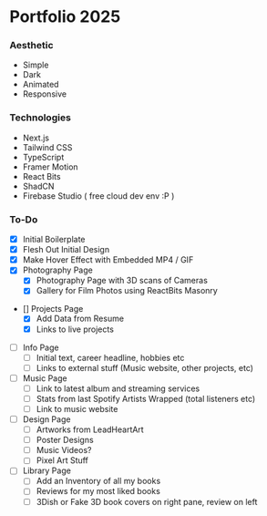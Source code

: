 # Portfolio 2025 

### Aesthetic
- Simple
- Dark
- Animated
- Responsive

### Technologies
- Next.js
- Tailwind CSS
- TypeScript
- Framer Motion
- React Bits
- ShadCN
- Firebase Studio ( free cloud dev env :P )


### To-Do
- [x] Initial Boilerplate
- [x] Flesh Out Initial Design
- [x] Make Hover Effect with Embedded MP4 / GIF
- [x] Photography Page
    - [x] Photography Page with 3D scans of Cameras
    - [x] Gallery for Film Photos using ReactBits Masonry
- [] Projects Page
    - [x] Add Data from Resume
    - [x] Links to live projects
- [ ] Info Page
    - [ ] Initial text, career headline, hobbies etc
    - [ ] Links to external stuff (Music website, other projects, etc)
- [ ] Music Page
    - [ ] Link to latest album and streaming services
    - [ ] Stats from last Spotify Artists Wrapped (total listeners etc)
    - [ ] Link to music website
- [ ] Design Page
    - [ ] Artworks from LeadHeartArt
    - [ ] Poster Designs
    - [ ] Music Videos?
    - [ ] Pixel Art Stuff
- [ ] Library Page
    - [ ] Add an Inventory of all my books
    - [ ] Reviews for my most liked books
    - [ ] 3Dish or Fake 3D book covers on right pane, review on left
